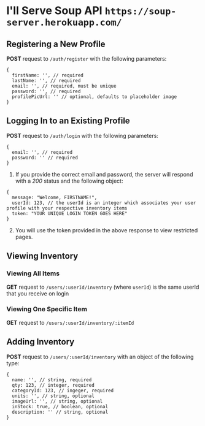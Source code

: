 # I'll Serve Soup API `https://soup-server.herokuapp.com/`

## Registering a New Profile

**POST** request to `/auth/register` with the following parameters:
```
{
  firstName: '', // required
  lastName: '', // required
  email: '', // required, must be unique
  password: '', // required
  profilePicUrl: '' // optional, defaults to placeholder image
}
```

## Logging In to an Existing Profile

**POST** request to `/auth/login` with the following parameters:
```
{
  email: '', // required
  password: '' // required
}
```
1. If you provide the correct email and password, the server will respond with a *200* status and the following object:
```
{
  message: "Welcome, FIRSTNAME!",
  userId: 123, // the userId is an integer which associates your user profile with your respective inventory items
  token: "YOUR UNIQUE LOGIN TOKEN GOES HERE"
}
```
2. You will use the token provided in the above response to view restricted pages.

## Viewing Inventory



### Viewing All Items

**GET** request to `/users/:userId/inventory` (where `userId`) is the same userId that you receive on login



### Viewing One Specific Item

**GET** request to `/users/:userId/inventory/:itemId`



## Adding Inventory

**POST** request to `/users/:userId/inventory` with an object of the following type:
```
{
  name: '', // string, required
  qty: 123, // integer, required
  categoryId: 123, // ingeger, required
  units: '', // string, optional
  imageUrl: '', // string, optional 
  inStock: true, // boolean, optional
  description: '' // string, optional
}
```
